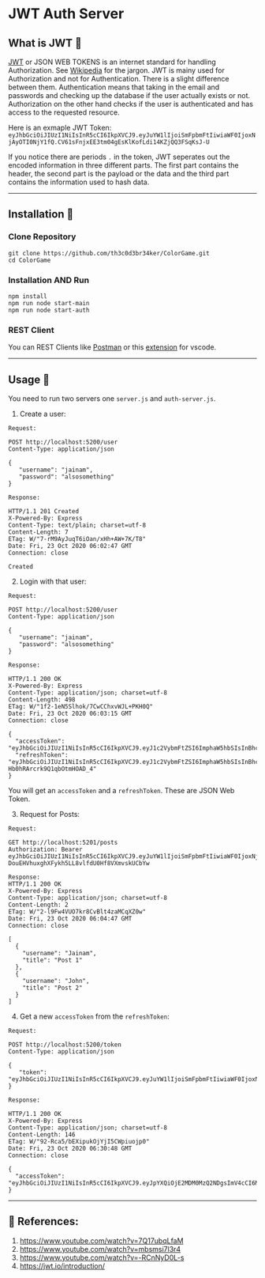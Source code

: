 # **JWT Auth Server**

## **What is JWT** 😬

[JWT](https://jwt.io/introduction/) or JSON WEB TOKENS is an internet standard for handling Authorization. See [Wikipedia](https://en.wikipedia.org/wiki/JSON_Web_Token) for the jargon. JWT is mainy used for Authorization and not for Authentication. There is a slight difference between them. Authentication means that taking in the email and passwords and checking up the database if the user actually exists or not. Authorization on the other hand checks if the user is authenticated and has access to the requested resource.

Here is an exmaple JWT Token:  
`eyJhbGciOiJIUzI1NiIsInR5cCI6IkpXVCJ9.eyJuYW1lIjoiSmFpbmFtIiwiaWF0IjoxNjAyOTI0NjY1fQ.CV61sFnjxEE3tm04gEsKlKofLdi14KZjQQ3FSqKsJ-U`

If you notice there are periods `.` in the token, JWT seperates out the encoded information in three different parts. The first part contains the header, the second part is the payload or the data and the third part contains the information used to hash data.

---

## **Installation** 🔽

### Clone Repository

```code
git clone https://github.com/th3c0d3br34ker/ColorGame.git
cd ColorGame
```

### Installation AND Run

```code
npm install
npm run node start-main
npm run node start-auth
```

### REST Client

You can REST Clients like [Postman](https://www.postman.com/) or this [extension](https://marketplace.visualstudio.com/items?itemName=humao.rest-client) for vscode.

---

## **Usage** 📄

You need to run two servers one `server.js` and `auth-server.js`.

1.  Create a user:

```code
Request:

POST http://localhost:5200/user
Content-Type: application/json

{
   "username": "jainam",
   "password": "alsosomething"
}

Response:

HTTP/1.1 201 Created
X-Powered-By: Express
Content-Type: text/plain; charset=utf-8
Content-Length: 7
ETag: W/"7-rM9AyJuqT6iOan/xHh+AW+7K/T8"
Date: Fri, 23 Oct 2020 06:02:47 GMT
Connection: close

Created
```

2.  Login with that user:

```code
Request:

POST http://localhost:5200/user
Content-Type: application/json

{
   "username": "jainam",
   "password": "alsosomething"
}

Response:

HTTP/1.1 200 OK
X-Powered-By: Express
Content-Type: application/json; charset=utf-8
Content-Length: 498
ETag: W/"1f2-1eN5Slhok/7CwCChxvWJL+PKH0Q"
Date: Fri, 23 Oct 2020 06:03:15 GMT
Connection: close

{
  "accessToken": "eyJhbGciOiJIUzI1NiIsInR5cCI6IkpXVCJ9.eyJ1c2VybmFtZSI6ImphaW5hbSIsInBhc3N3b3JkIjoiJDJiJDEwJDJpS3lJVUNTSTRYSVVUZ2NoQmdaN2V6VG92WVRCUTdhUWxxVTdqUlJDWDZGL3pTRHVJTk5PIiwiaWF0IjoxNjAzNDMyOTk1fQ.d7EKCz81qQnb0eCu3bIyrDfP9oR21ZfMTEm3BZEpKwI",
  "refreshToken": "eyJhbGciOiJIUzI1NiIsInR5cCI6IkpXVCJ9.eyJ1c2VybmFtZSI6ImphaW5hbSIsInBhc3N3b3JkIjoiJDJiJDEwJDJpS3lJVUNTSTRYSVVUZ2NoQmdaN2V6VG92WVRCUTdhUWxxVTdqUlJDWDZGL3pTRHVJTk5PIiwiaWF0IjoxNjAzNDMyOTk1fQ.ysc3vmXN0PHJtco2GQ-Hb0hRArcrk9Q1qbOtmHOAD_4"
}
```

You will get an `accessToken` and a `refreshToken`. These are JSON Web Token.

3.  Request for Posts:

```code
Request:

GET http://localhost:5201/posts
Authorization: Bearer eyJhbGciOiJIUzI1NiIsInR5cCI6IkpXVCJ9.eyJuYW1lIjoiSmFpbmFtIiwiaWF0IjoxNjAyOTIzMDMxLCJleHAiOjE2MDI5MjMwNDZ9.Le-DouEHVhuxghXFykh5LL8vlfdU0Hf8VXmvskUCbYw

Response:
HTTP/1.1 200 OK
X-Powered-By: Express
Content-Type: application/json; charset=utf-8
Content-Length: 2
ETag: W/"2-l9Fw4VUO7kr8CvBlt4zaMCqXZ0w"
Date: Fri, 23 Oct 2020 06:04:47 GMT
Connection: close

[
  {
    "username": "Jainam",
    "title": "Post 1"
  },
  {
    "username": "John",
    "title": "Post 2"
  }
]
```

4. Get a new `accessToken` from the `refreshToken`:

```code
Request:

POST http://localhost:5200/token
Content-Type: application/json

{
   "token": "eyJhbGciOiJIUzI1NiIsInR5cCI6IkpXVCJ9.eyJuYW1lIjoiSmFpbmFtIiwiaWF0IjoxNjAyOTIzMDIyfQ.MUjIjeE2n58NEa4yBH4CWzwDqPnkziLAYackXYFp4Ac"
}

Response:

HTTP/1.1 200 OK
X-Powered-By: Express
Content-Type: application/json; charset=utf-8
Content-Length: 146
ETag: W/"92-Rca5/bEXipukOjYjI5CWpiuojp0"
Date: Fri, 23 Oct 2020 06:30:48 GMT
Connection: close

{
  "accessToken": "eyJhbGciOiJIUzI1NiIsInR5cCI6IkpXVCJ9.eyJpYXQiOjE2MDM0MzQ2NDgsImV4cCI6MTYwMzQzNDY2M30.427pzQL5FtoF9ly4gsSALRnOHaz5JnIfSx0MgLzcsrw"
}
```

---

## 🚀 References:

1.  https://www.youtube.com/watch?v=7Q17ubqLfaM
2.  https://www.youtube.com/watch?v=mbsmsi7l3r4
3.  https://www.youtube.com/watch?v=-RCnNyD0L-s
4.  https://jwt.io/introduction/
